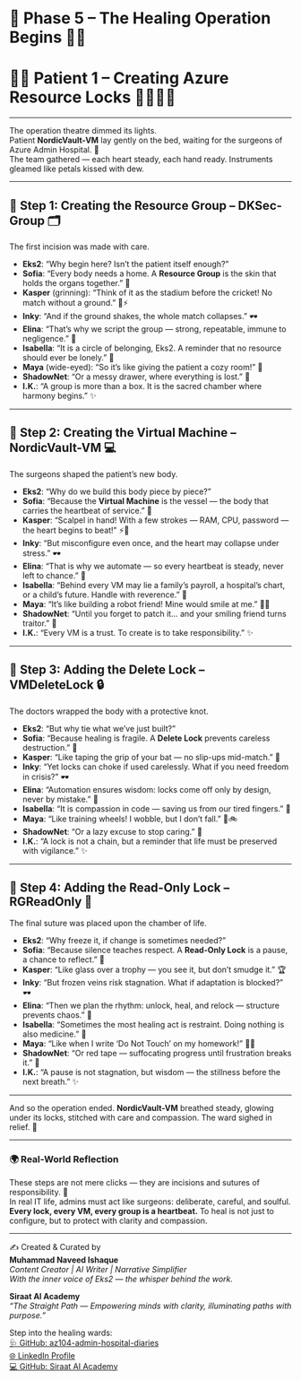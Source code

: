 # 🧾 Phase 5 – The Healing Operation Begins 🌸✨  
# 🌸✨ Patient 1 – Creating Azure Resource Locks 🌷🌼🧚‍♀

---

The operation theatre dimmed its lights.  
Patient **NordicVault-VM** lay gently on the bed, waiting for the surgeons of Azure Admin Hospital. 🌷  
The team gathered — each heart steady, each hand ready. Instruments gleamed like petals kissed with dew.  

---

## 🌼 Step 1: Creating the Resource Group – DKSec-Group 🗂️  
The first incision was made with care.  
- **Eks2**: “Why begin here? Isn’t the patient itself enough?”  
- **Sofia**: “Every body needs a home. A **Resource Group** is the skin that holds the organs together.” 🌸  
- **Kasper** (grinning): “Think of it as the stadium before the cricket! No match without a ground.” 🏏⚡  
- **Inky**: “And if the ground shakes, the whole match collapses.” 🕶️  
- **Elina**: “That’s why we script the group — strong, repeatable, immune to negligence.” 🧾  
- **Isabella**: “It is a circle of belonging, Eks2. A reminder that no resource should ever be lonely.” 💖  
- **Maya** (wide-eyed): “So it’s like giving the patient a cozy room!” 🌱  
- **ShadowNet**: “Or a messy drawer, where everything is lost.” 🚨  
- **I.K.**: “A group is more than a box. It is the sacred chamber where harmony begins.” ✨  

---

## 🌼 Step 2: Creating the Virtual Machine – NordicVault-VM 💻  
The surgeons shaped the patient’s new body.  
- **Eks2**: “Why do we build this body piece by piece?”  
- **Sofia**: “Because the **Virtual Machine** is the vessel — the body that carries the heartbeat of service.” 🌸  
- **Kasper**: “Scalpel in hand! With a few strokes — RAM, CPU, password — the heart begins to beat!” ⚡💉  
- **Inky**: “But misconfigure even once, and the heart may collapse under stress.” 🕶️  
- **Elina**: “That is why we automate — so every heartbeat is steady, never left to chance.” 🧾  
- **Isabella**: “Behind every VM may lie a family’s payroll, a hospital’s chart, or a child’s future. Handle with reverence.” 💖  
- **Maya**: “It’s like building a robot friend! Mine would smile at me.” 🌱🤖  
- **ShadowNet**: “Until you forget to patch it… and your smiling friend turns traitor.” 🚨  
- **I.K.**: “Every VM is a trust. To create is to take responsibility.” ✨  

---

## 🌼 Step 3: Adding the Delete Lock – VMDeleteLock 🔒  
The doctors wrapped the body with a protective knot.  
- **Eks2**: “But why tie what we’ve just built?”  
- **Sofia**: “Because healing is fragile. A **Delete Lock** prevents careless destruction.” 🌷  
- **Kasper**: “Like taping the grip of your bat — no slip-ups mid-match.” 🏏  
- **Inky**: “Yet locks can choke if used carelessly. What if you need freedom in crisis?” 🕶️  
- **Elina**: “Automation ensures wisdom: locks come off only by design, never by mistake.” 🧾  
- **Isabella**: “It is compassion in code — saving us from our tired fingers.” 💖  
- **Maya**: “Like training wheels! I wobble, but I don’t fall.” 🌱🚲  
- **ShadowNet**: “Or a lazy excuse to stop caring.” 🚨  
- **I.K.**: “A lock is not a chain, but a reminder that life must be preserved with vigilance.” ✨  

---

## 🌼 Step 4: Adding the Read-Only Lock – RGReadOnly 📜  
The final suture was placed upon the chamber of life.  
- **Eks2**: “Why freeze it, if change is sometimes needed?”  
- **Sofia**: “Because silence teaches respect. A **Read-Only Lock** is a pause, a chance to reflect.” 🌼  
- **Kasper**: “Like glass over a trophy — you see it, but don’t smudge it.” 🏆  
- **Inky**: “But frozen veins risk stagnation. What if adaptation is blocked?” 🕶️  
- **Elina**: “Then we plan the rhythm: unlock, heal, and relock — structure prevents chaos.” 🧾  
- **Isabella**: “Sometimes the most healing act is restraint. Doing nothing is also medicine.” 💖  
- **Maya**: “Like when I write ‘Do Not Touch’ on my homework!” 🌱📒  
- **ShadowNet**: “Or red tape — suffocating progress until frustration breaks it.” 🚨  
- **I.K.**: “A pause is not stagnation, but wisdom — the stillness before the next breath.” ✨  

---

And so the operation ended. **NordicVault-VM** breathed steady, glowing under its locks, stitched with care and compassion. The ward sighed in relief. 🌸  

---

### 🌍 Real-World Reflection  

These steps are not mere clicks — they are incisions and sutures of responsibility. 🌷  
In real IT life, admins must act like surgeons: deliberate, careful, and soulful. **Every lock, every VM, every group is a heartbeat.** To heal is not just to configure, but to protect with clarity and compassion.  

---

✍️ Created & Curated by  
**Muhammad Naveed Ishaque**  
_Content Creator | AI Writer | Narrative Simplifier_  
_With the inner voice of Eks2 — the whisper behind the work._  

**Siraat AI Academy**  
_“The Straight Path — Empowering minds with clarity, illuminating paths with purpose.”_  

Step into the healing wards:  
[🩺 GitHub: az104-admin-hospital-diaries](https://github.com/siraat-ai-academy/az104-admin-hospital-diaries)  
[🌐 LinkedIn Profile](https://lnkd.in/dquwuE-5)  
[💻 GitHub: Siraat AI Academy](https://github.com/siraat-ai-academy)  
